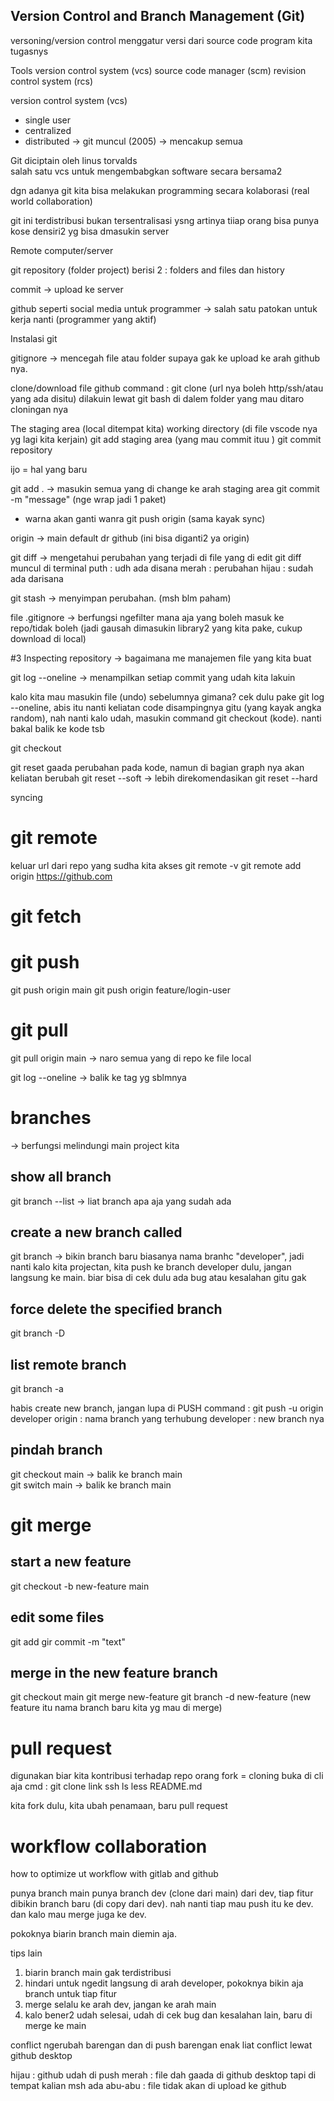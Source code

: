 ## Version Control and Branch Management (Git)

versoning/version control
menggatur versi dari source code program kita tugasnys

Tools
version control system (vcs)
source code manager (scm)
revision control system (rcs)

version control system (vcs)

- single user
- centralized
- distributed -> git muncul (2005) -> mencakup semua

Git
diciptain oleh linus torvalds  
salah satu vcs untuk mengembabgkan software secara bersama2

dgn adanya git kita bisa melakukan programming secara kolaborasi (real world collaboration)

git ini terdistribusi bukan tersentralisasi ysng artinya tiiap orang bisa punya kose densiri2 yg bisa dmasukin server

Remote computer/server

git repository (folder project)
berisi 2 : folders and files dan history

commit -> upload ke server

github seperti social media untuk programmer
-> salah satu patokan untuk kerja nanti (programmer yang aktif)

Instalasi git

gitignore -> mencegah file atau folder supaya gak ke upload ke arah github nya.

clone/download file github
command : git clone (url nya boleh http/ssh/atau yang ada disitu)
dilakuin lewat git bash di dalem folder yang mau ditaro cloningan nya

The staging area (local ditempat kita)
working directory (di file vscode nya yg lagi kita kerjain)
git add
staging area (yang mau commit ituu )
git commit
repository

ijo = hal yang baru

git add . -> masukin semua yang di change ke arah staging area
git commit -m "message" (nge wrap jadi 1 paket)

- warna akan ganti wanra
  git push origin (sama kayak sync)

origin -> main default dr github (ini bisa diganti2 ya origin)

git diff -> mengetahui perubahan yang terjadi di file yang di edit
git diff muncul di terminal
puth : udh ada disana
merah : perubahan
hijau : sudah ada darisana

git stash -> menyimpan perubahan. (msh blm paham)

file .gitignore -> berfungsi ngefilter mana aja yang boleh masuk ke repo/tidak boleh (jadi gausah dimasukin library2 yang kita pake, cukup download di local)


#3
Inspecting repository
-> bagaimana me manajemen file yang kita buat

git log --oneline -> menampilkan setiap commit yang udah kita lakuin

kalo kita mau masukin file (undo) sebelumnya gimana?
cek dulu pake git log --oneline, abis itu nanti keliatan code disampingnya gitu (yang kayak angka random), nah nanti kalo udah, masukin command git checkout (kode). nanti bakal balik ke kode tsb

git checkout

git reset
gaada perubahan pada kode, namun di bagian graph nya akan keliatan berubah
git reset --soft -> lebih direkomendasikan
git reset --hard 

syncing
# git remote
keluar url dari repo yang sudha kita akses 
git remote -v
git remote add origin https://github.com

# git fetch

# git push
git push origin main 
git push origin feature/login-user

# git pull
git pull origin main -> naro semua yang di repo ke file local

git log --oneline -> balik ke tag yg sblmnya

#  branches
-> berfungsi melindungi main project kita

## show all branch
git branch --list
-> liat branch apa aja yang sudah ada

## create a new branch called <brandh>
git branch <branch>
-> bikin branch baru
biasanya nama branhc "developer", jadi nanti kalo kita projectan, kita push ke branch developer dulu, jangan langsung ke main. biar bisa di cek dulu ada bug atau kesalahan gitu gak

## force delete the specified branch
git branch -D <branch>

## list remote branch
git branch -a

habis create new branch, jangan lupa di PUSH 
command : git push -u origin developer
origin : nama branch yang terhubung
developer : new branch nya

## pindah branch
git checkout main -> balik ke branch main   
git switch main -> balik ke branch main

# git merge
## start a new feature
git checkout -b new-feature main

## edit some files
git add <file>
gir commit -m "text"

## merge in the new feature branch
git checkout main
git merge new-feature
git branch -d new-feature (new feature itu nama branch baru kita yg mau di merge)

# pull request
digunakan biar kita kontribusi terhadap repo orang
fork = cloning
buka di cli aja
cmd : git clone link ssh
ls
less README.md


kita fork dulu, kita ubah penamaan, baru pull request

# workflow collaboration
how to optimize ut workflow with gitlab and github

punya branch main
punya branch dev (clone dari main)
dari dev, tiap fitur dibikin branch baru (di copy dari dev). nah nanti tiap mau push itu ke dev. dan kalo mau merge juga ke dev.

pokoknya biarin branch main diemin aja.

tips lain
1. biarin branch main gak terdistribusi
2. hindari untuk ngedit langsung di arah developer, pokoknya bikin aja branch untuk tiap fitur
3. merge selalu ke arah dev, jangan ke arah main
4. kalo bener2 udah selesai, udah di cek bug dan kesalahan lain, baru di merge ke main

conflict
ngerubah barengan dan di push barengan
enak liat conflict lewat github desktop

hijau : github udah di push
merah : file dah gaada di github desktop tapi di tempat kalian msh ada
abu-abu : file tidak akan di upload ke github 